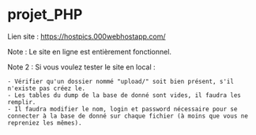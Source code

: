 # projet_PHP

Lien site : https://hostpics.000webhostapp.com/

Note : Le site en ligne est entièrement fonctionnel. 

Note 2 : Si vous voulez tester le site en local :
 
    - Vérifier qu'un dossier nommé "upload/" soit bien présent, s'il n'existe pas créez le.
    - Les tables du dump de la base de donné sont vides, il faudra les remplir.
    - Il faudra modifier le nom, login et password nécessaire pour se connecter à la base de donné sur chaque fichier (à moins que vous ne repreniez les mêmes).
    
   
    
